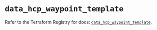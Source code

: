 # `data_hcp_waypoint_template`

Refer to the Terraform Registry for docs: [`data_hcp_waypoint_template`](https://registry.terraform.io/providers/hashicorp/hcp/0.104.0/docs/data-sources/waypoint_template).
